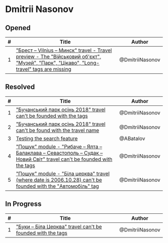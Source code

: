 # Dmitrii Nasonov

## Opened

| #   | Title | Author
| --- | ---   | ----
| 1   | ["Брест – Vilnius – Минск" travel - Travel preview - The "Військовий об'єкт", "Музей", "Парк", "Цікаво", "Long-travel" tags are missing](https://github.com/scholokov/long-travel-2/issues/5046)   | @DmitriiNasonov



## Resolved
| #   | Title | Author
| --- | ---   | ----
| 1   | ["Бучанський парк осінь 2018" travel can't be founded with the tags](https://github.com/scholokov/long-travel-2/issues/5029)  | @DmitriiNasonov
| 2   | ["Бучанський парк осінь 2018" travel can't be found with the travel name](https://github.com/scholokov/long-travel-2/issues/5031)   | @DmitriiNasonov
| 3   | [Testing the search feature](https://github.com/scholokov/long-travel-2/issues/5011)   | @ABatalov
| 4   | ["Пошук" module - "Рибаче – Ялта – Балаклава – Севастополь – Судак – Новий Світ" travel can't be founded with the tags](https://github.com/scholokov/long-travel-2/issues/4907)   | @DmitriiNasonov
| 5   | ["Пошук" module - "Біла церква" travel (where date is 2006.10.28) can't be founded with the "Автомобіль" tag](https://github.com/scholokov/long-travel-2/issues/4902)   | @DmitriiNasonov



## In Progress
| #   | Title | Author
| --- | ---   | ----
| 1   | ["Буки – Біла Церква" travel can't be founded with the tags](https://github.com/scholokov/long-travel-2/issues/5035)   | @DmitriiNasonov
